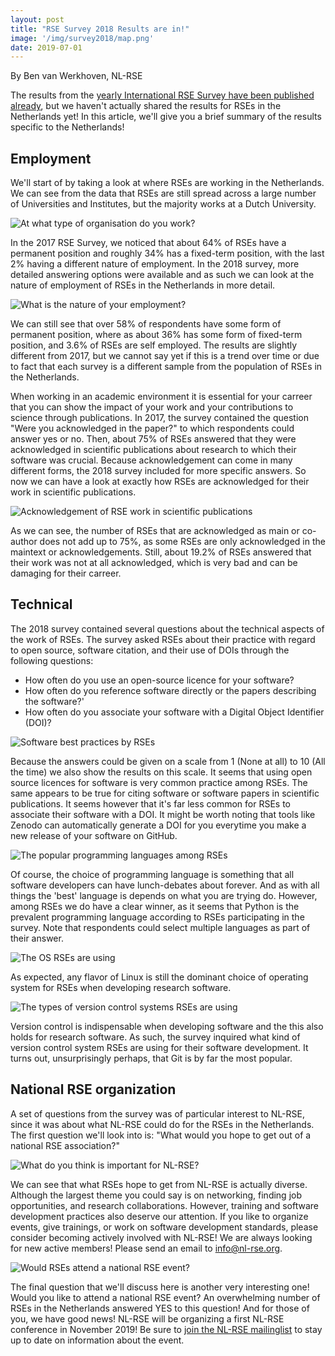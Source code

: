 ```yaml
---
layout: post
title: "RSE Survey 2018 Results are in!"
image: '/img/survey2018/map.png'
date: 2019-07-01
---
```


By Ben van Werkhoven, NL-RSE

The results from the [yearly International RSE Survey have been published
already](https://www.software.ac.uk/blog/2019-02-15-rse-survey-2018-results), but we haven't actually shared the
results for RSEs in the Netherlands yet! In this article, we'll give you a brief summary of the results specific to the
Netherlands!

<!--break-->

## Employment

We'll start of by taking a look at where RSEs are working in the Netherlands. We can see from the data that RSEs are still spread
across a large number of Universities and Institutes, but the majority works at a Dutch University.

![At what type of organisation do you work?](/img/survey2018/organisation.png)

In the 2017 RSE Survey, we noticed that about 64% of RSEs have a permanent position and roughly 34% has a fixed-term position, with the last 2% having
a different nature of employment. In the 2018 survey, more detailed answering options were available and as such we can look at the nature of employment
of RSEs in the Netherlands in more detail.

![What is the nature of your employment?](/img/survey2018/type_contract.png)

We can still see that over 58% of respondents have some form of permanent position, where as about 36% has some form of fixed-term position, and 3.6% of RSEs are self employed. The results are slightly different from 2017, but we cannot say yet if this is a trend over time or due to fact
that each survey is a different sample from the population of RSEs in the Netherlands.

When working in an academic environment it is essential for your carreer that you can show the impact of your work and your contributions to
science through publications. In 2017, the survey contained the question "Were you acknowledged in the paper?" to which respondents
could answer yes or no. Then, about 75% of RSEs answered that they were acknowledged in scientific publications about research
to which their software was crucial. Because acknowledgement can come in many different forms, the 2018 survey included for more specific answers.
So now we can have a look at exactly how RSEs are acknowledged for their work in scientific publications.

![Acknowledgement of RSE work in scientific publications](/img/survey2018/paper_ack.png)

As we can see, the number of RSEs that are acknowledged as main or co-author does not add up to 75%, as some RSEs are only
acknowledged in the maintext or acknowledgements. Still, about 19.2% of RSEs answered that their work was not at all acknowledged,
which is very bad and can be damaging for their carreer.

## Technical

The 2018 survey contained several questions about the technical aspects of the work of RSEs. The survey asked RSEs about their
practice with regard to open source, software citation, and their use of DOIs through the following questions:  
- How often do you use an open-source licence for your software?
- How often do you reference software directly or the papers describing the software?'
- How often do you associate your software with a Digital Object Identifier (DOI)?

![Software best practices by RSEs](/img/survey2018/best_practices.png)

Because the answers could be given on a scale from 1 (None at all) to 10 (All the time) we also show the results on this scale. It
seems that using open source licences for software is very common practice among RSEs. The same appears to be true for citing
software or software papers in scientific publications. It seems however that it's far less common for RSEs to associate their
software with a DOI. It might be worth noting that tools like Zenodo can automatically generate a DOI for you everytime you make a
new release of your software on GitHub.

![The popular programming languages among RSEs](/img/survey2018/prog_lang.png)

Of course, the choice of programming language is something that all software developers can have lunch-debates about forever. And
as with all things the 'best' language is depends on what you are trying do. However, among RSEs we do have a clear winner, as it
seems that Python is the prevalent programming language according to RSEs participating in the survey. Note that respondents
could select multiple languages as part of their answer.

![The OS RSEs are using](/img/survey2018/OS.png)

As expected, any flavor of Linux is still the dominant choice of operating system for RSEs when developing research software.

![The types of version control systems RSEs are using](/img/survey2018/version_control.png)

Version control is indispensable when developing software and the this also holds for research software. As such, the survey inquired
what kind of version control system RSEs are using for their software development. It turns out, unsurprisingly perhaps, that Git is
by far the most popular.


## National RSE organization

A set of questions from the survey was of particular interest to NL-RSE, since it was about what NL-RSE could do for the
RSEs in the Netherlands. The first question we'll look into is: "What would you hope to get out of a national RSE
association?"

![What do you think is important for NL-RSE?](/img/survey2018/nl-rse-goals.png)

We can see that what RSEs hope to get from NL-RSE is actually diverse. Although the largest theme you could say is on
networking, finding job opportunities, and research collaborations. However, training and software development practices
also deserve our attention. If you like to organize events, give trainings, or work on software development standards,
please consider becoming actively involved with NL-RSE! We are always looking for new active members! Please send an email
to info@nl-rse.org.

![Would RSEs attend a national RSE event?](/img/survey2018/join-RSE-event.png)

The final question that we'll discuss here is another very interesting one! Would you like to attend a national RSE event?
An overwhelming number of RSEs in the Netherlands answered YES to this question! And for those of you, we have good news!
NL-RSE will be organizing a first NL-RSE conference in November 2019! Be sure to [join the NL-RSE mailinglist](/pages/join)
to stay up to date on information about the event.
